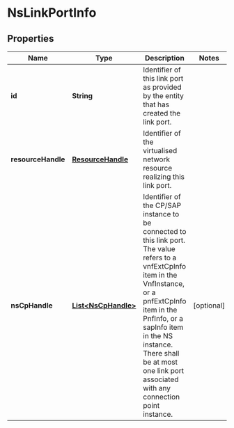 
# NsLinkPortInfo

## Properties
Name | Type | Description | Notes
------------ | ------------- | ------------- | -------------
**id** | **String** | Identifier of this link port as provided by the entity that has created the link port.  | 
**resourceHandle** | [**ResourceHandle**](ResourceHandle.md) | Identifier of the virtualised network resource realizing this link port.  | 
**nsCpHandle** | [**List&lt;NsCpHandle&gt;**](NsCpHandle.md) | Identifier of the CP/SAP instance to be connected to this link port. The value refers to a vnfExtCpInfo item in the VnfInstance, or a pnfExtCpInfo item in the PnfInfo, or a sapInfo item in the NS instance. There shall be at most one link port associated with any connection point instance.  |  [optional]



